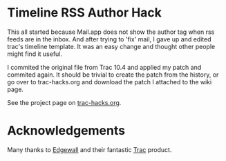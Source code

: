 Timeline RSS Author Hack
========================

This all started because Mail.app does not show the author tag when rss feeds are in the inbox. And after trying to 'fix' mail, I gave up and edited trac's timeline template.  It was an easy change and thought other people might find it useful. 

I commited the original file from Trac 10.4 and applied my patch and commited again.  It should be trivial to create the patch from the history, or go over to trac-hacks.org and download the patch I attached to the wiki page.

See the project page on [trac-hacks.org](http://trac-hacks.org/wiki/TimelineRssAuthorPatch).


Acknowledgements
================

Many thanks to [Edgewall](http://www.edgewall.org/) and their fantastic [Trac](http://trac.edgewall.org/) product.
